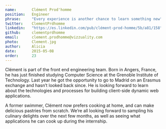 ```yaml
---
name:       Clément Prod'homme 
position:   Engineer
phrase:     "Every experience is another chance to learn something new"
twitter:    ClementPrdhomme
linkedin:   "https://es.linkedin.com/pub/clément-prod-homme/5b/a81/158"
github:		clementprdhomme
email:      clement.prodhomme@vizzuality.com
photo:      Clement.jpg
author:     Alicia
date:       2015-05-08
order: 		23
---
```


Clément is part of the front end engineering team. Born in Angers, France, he has just finished studying Computer Science at the Grenoble Institute of Technology. Last year he got the opportunity to go to Madrid on an Erasmus exchange and hasn’t looked back since. He is looking forward to learn about the technologies and processes for building client-side dynamic web applications. 

A former swimmer, Clément now prefers cooking at home, and can make delicious pastries from scratch. We’re all looking forward to sampling his culinary delights over the next few months, as well as seeing what applications he can cook up during the internship. 
